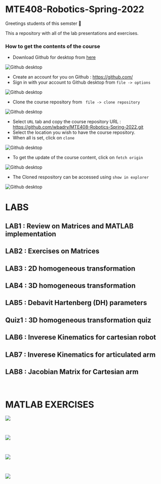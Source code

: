 # MTE408-Robotics-Spring-2022

Greetings students of this semster :wave:

This a repository with all of the lab presentations and exercises.

### How to get the contents of the course

- Download Github for desktop from [here](https://desktop.github.com/)
  
![Github desktop](images/1.png)

- Create an account for you on Github : https://github.com/
- Sign in with your account to Github desktop from `file -> options`

![Github desktop](images/11.png)

- Clone the course repository from ` file -> clone repository`

![Github desktop](images/2.png)

- Select `URL` tab and copy the course repository URL : https://github.com/wbadry/MTE408-Robotics-Spring-2022.git
- Select the location you wish to have the course repository.
- When all is set, click on `clone`

![Github desktop](images/3.png)

- To get the update of the course content, click on `fetch origin`

![Github desktop](images/4.png)

- The Cloned respository can be accessed using `show in explorer`

![Github desktop](images/5.png)

# LABS

**LAB1** : Review on Matrices and MATLAB implementation 
--------------------------------------------------------

**LAB2** : Exercises on Matrices
--------------------------------------------------------

**LAB3** : 2D homogeneous transformation
--------------------------------------------------------

**LAB4** : 3D homogeneous transformation
--------------------------------------------------------

**LAB5** : Debavit Hartenberg (DH) parameters
--------------------------------------------------------

**Quiz1** : 3D homogeneous transformation quiz
--------------------------------------------------------

**LAB6** : Inverese Kinematics for cartesian robot
--------------------------------------------------------

**LAB7** : Inverese Kinematics for articulated arm
--------------------------------------------------------

**LAB8** : Jacobian Matrix for Cartesian arm
--------------------------------------------------------

<br/>

# MATLAB EXERCISES

![](images/MATLAB/1.png)

<br/>

![](images/MATLAB/2.png)

<br/>

![](images/MATLAB/3.png)

<br/>

![](images/MATLAB/4.gif)




